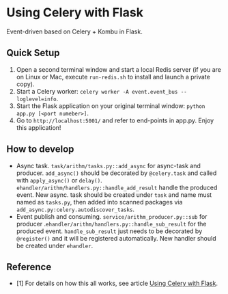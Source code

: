 Using Celery with Flask
=======================
Event-driven based on Celery + Kombu in Flask.

Quick Setup
-----------

1. Open a second terminal window and start a local Redis server (if you are on Linux or Mac, execute `run-redis.sh` to install and launch a private copy).
2. Start a Celery worker: `celery worker -A event.event_bus --loglevel=info`.
3. Start the Flask application on your original terminal window: `python app.py [<port numeber>]`.
4. Go to `http://localhost:5001/` and refer to end-points in app.py. Enjoy this application!

How to develop
--------------
- Async task. `task/arithm/tasks.py::add_async` for async-task and producer. `add_async()` should be decorated by `@celery.task` 
    and called with `apply_async()` or `delay()`. `ehandler/arithm/handlers.py::handle_add_result` handle the produced event. 
    New async. task should be created under `task` and name must named as `tasks.py`, 
    then added into scanned packages via `add_async.py:celery.autodiscover_tasks`. 
- Event publish and consuming. `service/arithm_producer.py::sub` for producer .`ehandler/arithm/handlers.py::handle_sub_result` for the produced event.
     `handle_sub_result` just needs to be decorated by `@register()` and it will be registered automatically.
    New handler should be created under `ehandler`.
    
 
Reference
----------
- [1] For details on how this all works, see article [Using Celery with Flask](http://blog.miguelgrinberg.com/post/using-celery-with-flask).
